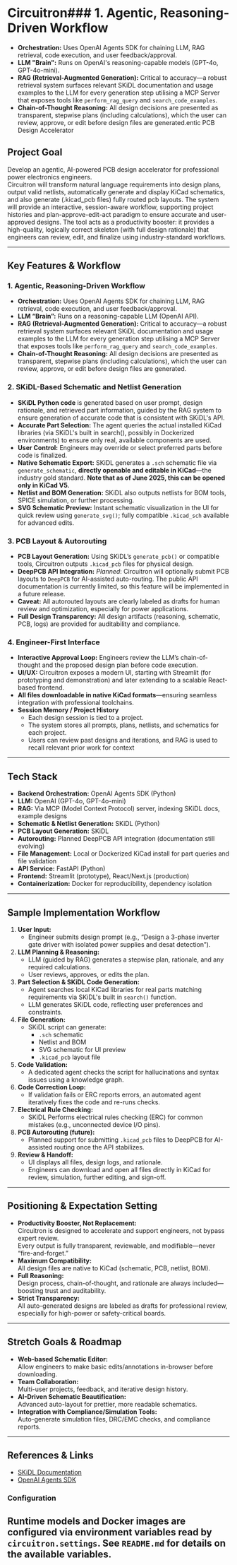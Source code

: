 # Circuitron### **1. Agentic, Reasoning-Driven Workflow**
- **Orchestration:** Uses OpenAI Agents SDK for chaining LLM, RAG retrieval, code execution, and user feedback/approval.
- **LLM "Brain":** Runs on OpenAI's reasoning-capable models (GPT-4o, GPT-4o-mini).
- **RAG (Retrieval-Augmented Generation):** Critical to accuracy—a robust retrieval system surfaces relevant SKiDL documentation and usage examples to the LLM for every generation step utilising a MCP Server that exposes tools like `perform_rag_query` and `search_code_examples`.
- **Chain-of-Thought Reasoning:** All design decisions are presented as transparent, stepwise plans (including calculations), which the user can review, approve, or edit before design files are generated.entic PCB Design Accelerator

## Project Goal

Develop an agentic, AI-powered PCB design accelerator for professional power electronics engineers.  
Circuitron will transform natural language requirements into design plans, output valid netlists, automatically generate and display KiCad schematics, and also generate (.kicad_pcb files) fully routed pcb layouts. The system will provide an interactive, session-aware workflow, supporting project histories and plan-approve-edit-act paradigm to ensure accurate and user-approved designs. 
The tool acts as a productivity booster: it provides a high-quality, logically correct skeleton (with full design rationale) that engineers can review, edit, and finalize using industry-standard workflows.

---

## Key Features & Workflow

### **1. Agentic, Reasoning-Driven Workflow**
- **Orchestration:** Uses OpenAI Agents SDK for chaining LLM, RAG retrieval, code execution, and user feedback/approval.
- **LLM “Brain”:** Runs on a reasoning-capable LLM (OpenAI API).
- **RAG (Retrieval-Augmented Generation):** Critical to accuracy—a robust retrieval system surfaces relevant SKiDL documentation and usage examples to the LLM for every generation step utilising a MCP Server that exposes tools like `perform_rag_query` and `search_code_examples`.
- **Chain-of-Thought Reasoning:** All design decisions are presented as transparent, stepwise plans (including calculations), which the user can review, approve, or edit before design files are generated.

### **2. SKiDL-Based Schematic and Netlist Generation**
- **SKiDL Python code** is generated based on user prompt, design rationale, and retrieved part information, guided by the RAG system to ensure generation of accurate code that is consistent with SKiDL's API.
- **Accurate Part Selection:** The agent queries the actual installed KiCad libraries (via SKiDL's built in search(), possibly in Dockerized environments) to ensure only real, available components are used.
- **User Control:** Engineers may override or select preferred parts before code is finalized.
- **Native Schematic Export:** SKiDL generates a `.sch` schematic file via `generate_schematic`, **directly openable and editable in KiCad**—the industry gold standard. **Note that as of June 2025, this can be opened only in KiCad V5.**
- **Netlist and BOM Generation:** SKiDL also outputs netlists for BOM tools, SPICE simulation, or further processing.
- **SVG Schematic Preview:** Instant schematic visualization in the UI for quick review using `generate_svg()`; fully compatible `.kicad_sch` available for advanced edits.

### **3. PCB Layout & Autorouting**
- **PCB Layout Generation:** Using SKiDL’s `generate_pcb()` or compatible tools, Circuitron outputs `.kicad_pcb` files for physical design.
 - **DeepPCB API Integration:** *Planned*: Circuitron will optionally submit PCB layouts to `DeepPCB` for AI-assisted auto-routing. The public API documentation is currently limited, so this feature will be implemented in a future release.
  - **Caveat:** All autorouted layouts are clearly labeled as drafts for human review and optimization, especially for power applications.
- **Full Design Transparency:** All design artifacts (reasoning, schematic, PCB, logs) are provided for auditability and compliance.

### **4. Engineer-First Interface**
- **Interactive Approval Loop:** Engineers review the LLM’s chain-of-thought and the proposed design plan before code execution.
- **UI/UX:** Circuitron exposes a modern UI, starting with Streamlit (for prototyping and demonstration) and later extending to a scalable React-based frontend.
- **All files downloadable in native KiCad formats**—ensuring seamless integration with professional toolchains.
- **Session Memory / Project History**
  - Each design session is tied to a project.
  - The system stores all prompts, plans, netlists, and schematics for each project.
  - Users can review past designs and iterations, and RAG is used to recall relevant prior work for context
---

## Tech Stack

- **Backend Orchestration:** OpenAI Agents SDK (Python)
- **LLM:** OpenAI (GPT-4o, GPT-4o-mini)
- **RAG:** Via MCP (Model Context Protocol) server, indexing SKiDL docs, example designs
- **Schematic & Netlist Generation:** SKiDL (Python)
- **PCB Layout Generation:** SKiDL
 - **Autorouting:** Planned DeepPCB API integration (documentation still evolving)
- **File Management:** Local or Dockerized KiCad install for part queries and file validation
- **API Service:** FastAPI (Python)
- **Frontend:** Streamlit (prototype), React/Next.js (production)
- **Containerization:** Docker for reproducibility, dependency isolation

---

## Sample Implementation Workflow

1. **User Input:**  
   - Engineer submits design prompt (e.g., “Design a 3-phase inverter gate driver with isolated power supplies and desat detection”).
2. **LLM Planning & Reasoning:**  
   - LLM (guided by RAG) generates a stepwise plan, rationale, and any required calculations.
   - User reviews, approves, or edits the plan.
3. **Part Selection & SKiDL Code Generation:**  
   - Agent searches local KiCad libraries for real parts matching requirements via SKiDL's built in `search()` function.
   - LLM generates SKiDL code, reflecting user preferences and constraints.
4. **File Generation:**
   - SKiDL script can generate:
     - `.sch` schematic
     - Netlist and BOM
     - SVG schematic for UI preview
     - `.kicad_pcb` layout file
5. **Code Validation:**
   - A dedicated agent checks the script for hallucinations and syntax issues using a knowledge graph.
6. **Code Correction Loop:**
   - If validation fails or ERC reports errors, an automated agent iteratively fixes the code and re-runs checks.
7. **Electrical Rule Checking:**
   - SKiDL Performs electrical rules checking (ERC) for common mistakes (e.g., unconnected device I/O pins).
8. **PCB Autorouting (future):**
   - Planned support for submitting `.kicad_pcb` files to DeepPCB for AI-assisted routing once the API stabilizes.
6. **Review & Handoff:**  
   - UI displays all files, design logs, and rationale.
   - Engineers can download and open all files directly in KiCad for review, simulation, further editing, and sign-off.

---

## Positioning & Expectation Setting

- **Productivity Booster, Not Replacement:**  
  Circuitron is designed to accelerate and support engineers, not bypass expert review.  
  Every output is fully transparent, reviewable, and modifiable—never “fire-and-forget.”
- **Maximum Compatibility:**  
  All design files are native to KiCad (schematic, PCB, netlist, BOM).
- **Full Reasoning:**  
  Design process, chain-of-thought, and rationale are always included—boosting trust and auditability.
- **Strict Transparency:**  
  All auto-generated designs are labeled as drafts for professional review, especially for high-power or safety-critical boards.

---

## Stretch Goals & Roadmap

- **Web-based Schematic Editor:**  
  Allow engineers to make basic edits/annotations in-browser before downloading.
- **Team Collaboration:**  
  Multi-user projects, feedback, and iterative design history.
- **AI-Driven Schematic Beautification:**  
  Advanced auto-layout for prettier, more readable schematics.
- **Integration with Compliance/Simulation Tools:**  
  Auto-generate simulation files, DRC/EMC checks, and compliance reports.

---

## References & Links

- [SKiDL Documentation](https://devbisme.github.io/skidl/)
- [OpenAI Agents SDK](https://openai.github.io/openai-agents-python/)

### Configuration

Runtime models and Docker images are configured via environment variables read
by ``circuitron.settings``. See ``README.md`` for details on the available
variables.
---